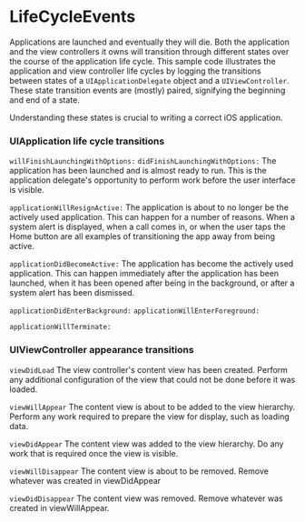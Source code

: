 #  LifeCycleEvents

Applications are launched and eventually they will die. Both the application and the view controllers it owns will transition through different states over the course of the application life cycle. This sample code illustrates the application and view controller life cycles by logging the transitions between states of a  `UIApplicationDelegate` object and a `UIViewController`. These state transition events are (mostly) paired, signifying the beginning and end of a state.

Understanding these states is crucial to writing a correct iOS application.

### UIApplication life cycle transitions

`willFinishLaunchingWithOptions:`
`didFinishLaunchingWithOptions:`
The application has been launched and is almost ready to run. This is the application delegate's opportunity to perform work before the user interface is visible.

`applicationWillResignActive:`
The application is about to no longer be the actively used application. This can happen for a number of reasons. When a system alert is displayed, when a call comes in, or when the user taps the Home button are all examples of transitioning the app away from being active.

`applicationDidBecomeActive:`
The application has become the actively used application. This can happen immediately after the application has been launched, when it has been opened after being in the background, or after a system alert has been dismissed.

`applicationDidEnterBackground:`
`applicationWillEnterForeground:`

`applicationWillTerminate:`

### UIViewController appearance transitions

`viewDidLoad`
The view controller's content view has been created.
Perform any additional configuration of the view that could not be done before it was loaded.

`viewWillAppear`
The content view is about to be added to the view hierarchy.
Perform any work required to prepare the view for display, such as loading data.

`viewDidAppear`
The content view was added to the view hierarchy.
Do any work that is required once the view is visible.

`viewWillDisappear`
The content view is about to be removed.
Remove whatever was created in viewDidAppear

`viewDidDisappear`
The content view was removed.
Remove whatever was created in viewWillAppear.
